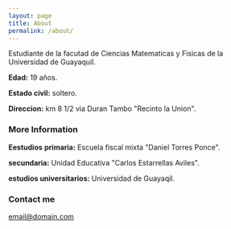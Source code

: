 ```yaml
---
layout: page
title: About
permalink: /about/
---
```


Estudiante de la facutad de Ciencias Matematicas y Fisicas de la Universidad de Guayaquil.

**Edad:** 19 años.

**Estado civil:** soltero.

**Direccion:** km 8 1/2 via Duran Tambo "Recinto la Union".



### More Information

**Eestudios**
**primaria:** Escuela fiscal mixta "Daniel Torres Ponce".

**secundaria:** Unidad Educativa "Carlos Estarrellas Aviles".

**estudios universitarios:** Universidad de Guayaqil.

### Contact me

[email@domain.com](mailto:tedwintorres17@gmail.com)
